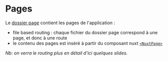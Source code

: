 # Pages

Le [dossier page](https://nuxt.com/docs/guide/directory-structure/pages) contient les pages de l'application :
- file based routing : chaque fichier du dossier page correspond à une page, et donc à une route
- le contenu des pages est inséré à partir du composant nuxt [`<NuxtPage>`](https://nuxt.com/docs/api/components/nuxt-page)

*Nb: on verra le routing plus en détail d'ici quelques slides.*